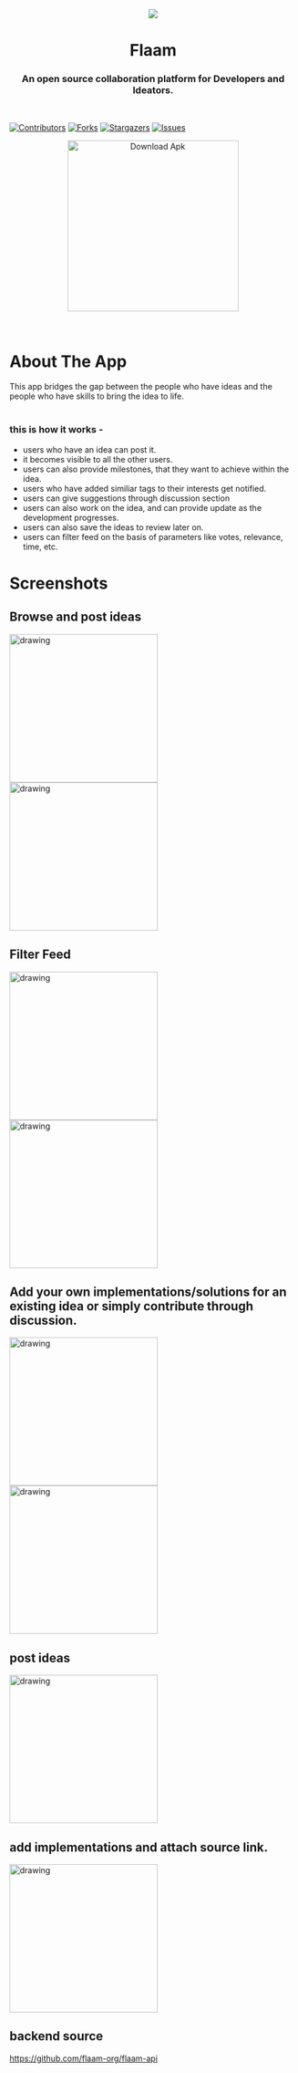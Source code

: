 
<p align = "center"><img src="https://imgur.com/Pgx05dn.png"></p>

<h1 align="center"> Flaam</h1>

<h3 align="center">
An open source collaboration platform for Developers and Ideators.</h3>
<br/>

[![Contributors][contributors-shield]][contributors-url]
[![Forks][forks-shield]][forks-url]
[![Stargazers][stars-shield]][stars-url]
[![Issues][issues-shield]][issues-url]


<p align="center"><a href="https://github.com/flaam-org/flaam-android/releases/download/continuous/app-debug.apk"><img src="https://imgur.com/fsKjoYf.png" alt="Download Apk" style="width:300px;"></a>
</p>
</br>

# About The App

This app bridges the gap between the people who have ideas and the people who have skills to bring the idea to life.</br>
</br>
### this is how it works -

* users who have an idea can post it.
* it becomes visible to all the other users.
* users can also provide milestones, that they want to achieve within the idea.
* users who have added similiar tags to their interests get notified.
* users can give suggestions through discussion section
* users can also work on the idea, and can provide update as the development progresses.
* users can also save the ideas to review later on.
* users can filter feed on the basis of parameters like votes, relevance, time, etc.





# Screenshots
## Browse and post ideas
<p float="left">
<img src="https://imgur.com/7pSG9zV.png" alt="drawing" width="260"/>
<img src="https://imgur.com/5ue36tx.png" alt="drawing" width="260"/>
</p>


## Filter Feed
<img src="https://imgur.com/tPLDjrH.png" alt="drawing" width="260"/>
<img src="https://imgur.com/4AP6k4E.gif" alt="drawing" width="260">

## Add your own implementations/solutions for an existing idea or simply contribute through discussion.

<p float="left">
<img src="https://imgur.com/wOnO7gj.png" alt="drawing" width="260"/>
<img src="https://imgur.com/st1xDMw.png" alt="drawing" width="260"/>
</p>

## post ideas
<p float="left">
<img src="https://imgur.com/0m0cg9l.png" alt="drawing" width="260"/>
</p>

## add implementations and attach source link.
<p float="left">
<img src="https://imgur.com/Jd0Mifp.png" alt="drawing" width="260"/>

## backend source
https://github.com/flaam-org/flaam-api


[contributors-shield]: https://img.shields.io/github/contributors/flaam-org/flaam-android.svg?style=for-the-badge
[contributors-url]: https://github.com/flaam-org/flaam-android/graphs/contributors
[forks-shield]: https://img.shields.io/github/forks/flaam-org/flaam-android.svg?style=for-the-badge
[forks-url]: https://github.com/flaam-org/flaam-android/network/members
[stars-shield]: https://img.shields.io/github/stars/flaam-org/flaam-android.svg?style=for-the-badge
[stars-url]: https://github.com/flaam-org/flaam-android/stargazers
[issues-shield]: https://img.shields.io/github/issues/flaam-org/flaam-android.svg?style=for-the-badge
[issues-url]: https://github.com/flaam-org/flaam-android/issues
[license-shield]: https://img.shields.io/github/license/flaam-org/flaam-android.svg?style=for-the-badge
[license-url]: https://github.com/flaam-org/flaam-android/blob/master/LICENSE.txt